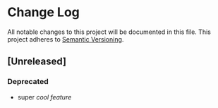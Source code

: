 # Change Log

All notable changes to this project will be documented in this file.
This project adheres to [Semantic Versioning](http://semver.org/).

## [Unreleased]

### Deprecated

-   super _cool feature_

